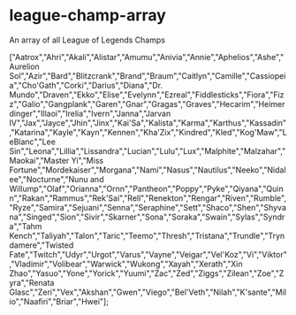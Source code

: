 # league-champ-array
An array of all League of Legends Champs

["Aatrox","Ahri","Akali","Alistar","Amumu","Anivia","Annie","Aphelios","Ashe","Aurelion Sol","Azir","Bard","Blitzcrank","Brand","Braum","Caitlyn","Camille","Cassiopeia","Cho'Gath","Corki","Darius","Diana","Dr. Mundo","Draven","Ekko","Elise","Evelynn","Ezreal","Fiddlesticks","Fiora","Fizz","Galio","Gangplank","Garen","Gnar","Gragas","Graves","Hecarim","Heimerdinger","Illaoi","Irelia","Ivern","Janna","Jarvan IV","Jax","Jayce","Jhin","Jinx","Kai'Sa","Kalista","Karma","Karthus","Kassadin","Katarina","Kayle","Kayn","Kennen","Kha'Zix","Kindred","Kled","Kog'Maw","LeBlanc","Lee Sin","Leona","Lillia","Lissandra","Lucian","Lulu","Lux","Malphite","Malzahar","Maokai","Master Yi","Miss Fortune","Mordekaiser","Morgana","Nami","Nasus","Nautilus","Neeko","Nidalee","Nocturne","Nunu and Willump","Olaf","Orianna","Ornn","Pantheon","Poppy","Pyke","Qiyana","Quinn","Rakan","Rammus","Rek'Sai","Rell","Renekton","Rengar","Riven","Rumble","Ryze","Samira","Sejuani","Senna","Seraphine","Sett","Shaco","Shen","Shyvana","Singed","Sion","Sivir","Skarner","Sona","Soraka","Swain","Sylas","Syndra","Tahm Kench","Taliyah","Talon","Taric","Teemo","Thresh","Tristana","Trundle","Tryndamere","Twisted Fate","Twitch","Udyr","Urgot","Varus","Vayne","Veigar","Vel'Koz","Vi","Viktor","Vladimir","Volibear","Warwick","Wukong","Xayah","Xerath","Xin Zhao","Yasuo","Yone","Yorick","Yuumi","Zac","Zed","Ziggs","Zilean","Zoe","Zyra","Renata Glasc","Zeri","Vex","Akshan","Gwen","Viego","Bel'Veth","Nilah","K'sante","Milio","Naafiri","Briar","Hwei"];
